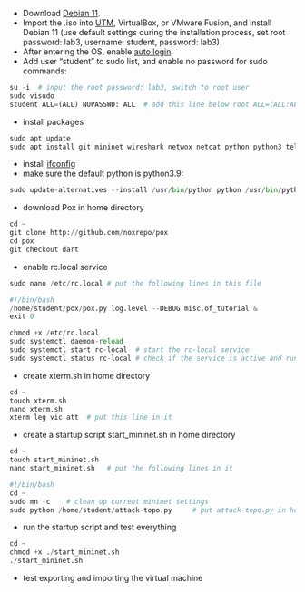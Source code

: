 - Download [Debian 11](https://cdimage.debian.org/debian-cd/current/amd64/iso-cd/debian-11.6.0-amd64-netinst.iso).
- Import the .iso into [UTM](https://github.com/utmapp/UTM/releases/latest/download/UTM.dmg), VirtualBox, or VMware Fusion, and install Debian 11 (use default settings during the installation process, set root password: lab3, username: student, password: lab3).
- After entering the OS, enable [auto login](https://help.ubuntu.com/stable/ubuntu-help/user-autologin.html.en).
- Add user “student” to sudo list, and enable no password for sudo commands:
```python
su -i  # input the root password: lab3, switch to root user
sudo visudo
student ALL=(ALL) NOPASSWD: ALL  # add this line below root ALL=(ALL:ALL) ALL
```
- install packages
```python
sudo apt update
sudo apt install git mininet wireshark netwox netcat python python3 telnetd telnet libreoffice xterm -y
```
- install [ifconfig](https://www.how2shout.com/linux/install-ifconfigon-debian-11-or-10-if-command-not-found/)
- make sure the default python is python3.9:
```python
sudo update-alternatives --install /usr/bin/python python /usr/bin/python3.9 1
```
- download Pox in home directory
```python
cd ~
git clone http://github.com/noxrepo/pox
cd pox
git checkout dart
```

- enable rc.local service 
```python
sudo nano /etc/rc.local # put the following lines in this file
```

```python
#!/bin/bash
/home/student/pox/pox.py log.level --DEBUG misc.of_tutorial &
exit 0
```


```python
chmod +x /etc/rc.local
sudo systemctl daemon-reload
sudo systemctl start rc-local  # start the rc-local service
sudo systemctl status rc-local # check if the service is active and running
```
- create xterm.sh in home directory
```python
cd ~
touch xterm.sh
nano xterm.sh
xterm leg vic att  # put this line in it
```
- create a startup script start_mininet.sh in home directory
```python
cd ~
touch start_mininet.sh
nano start_mininet.sh   # put the following lines in it
```
```python
#!/bin/bash
cd ~
sudo mn -c    # clean up current mininet settings
sudo python /home/student/attack-topo.py     # put attack-topo.py in home directory
```
- run the startup script and test everything
```python
cd ~
chmod +x ./start_mininet.sh
./start_mininet.sh
```
- test exporting and importing the virtual machine
